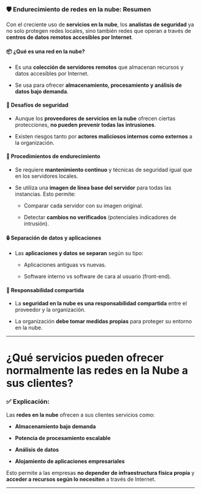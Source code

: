 
### 🛡️ **Endurecimiento de redes en la nube: Resumen**

Con el creciente uso de **servicios en la nube**, los **analistas de seguridad** ya no solo protegen redes locales, sino también redes que operan a través de **centros de datos remotos accesibles por Internet**.

#### 📦 ¿Qué es una red en la nube?

- Es una **colección de servidores remotos** que almacenan recursos y datos accesibles por Internet.
    
- Se usa para ofrecer **almacenamiento, procesamiento y análisis de datos bajo demanda**.
    

#### 🔐 Desafíos de seguridad

- Aunque los **proveedores de servicios en la nube** ofrecen ciertas protecciones, **no pueden prevenir todas las intrusiones**.
    
- Existen riesgos tanto por **actores maliciosos internos como externos** a la organización.
    

#### 🧰 Procedimientos de endurecimiento

- Se requiere **mantenimiento continuo** y técnicas de seguridad igual que en los servidores locales.
    
- Se utiliza una **imagen de línea base del servidor** para todas las instancias. Esto permite:
    
    - Comparar cada servidor con su imagen original.
        
    - Detectar **cambios no verificados** (potenciales indicadores de intrusión).
        

#### 🔒 Separación de datos y aplicaciones

- Las **aplicaciones y datos se separan** según su tipo:
    
    - Aplicaciones antiguas vs nuevas.
        
    - Software interno vs software de cara al usuario (front-end).
        

#### 🤝 Responsabilidad compartida

- La **seguridad en la nube es una responsabilidad compartida** entre el proveedor y la organización.
    
- La organización **debe tomar medidas propias** para proteger su entorno en la nube.
    

---

# ¿Qué servicios pueden ofrecer normalmente las redes en la Nube a sus clientes?

### ✅ Explicación:

Las **redes en la nube** ofrecen a sus clientes servicios como:

- **Almacenamiento bajo demanda**
    
- **Potencia de procesamiento escalable**
    
- **Análisis de datos**
    
- **Alojamiento de aplicaciones empresariales**
    

Esto permite a las empresas **no depender de infraestructura física propia** y **acceder a recursos según lo necesiten** a través de Internet.

---

